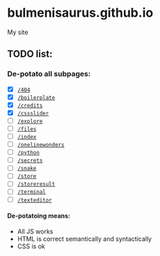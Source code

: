 # bulmenisaurus.github.io
My site


## TODO list:
### De-potato all subpages:
- [x] [`/404`](https://bulmenisaurus.github.io/404)
- [x] [`/boilerplate`](https://bulmenisaurus.github.io/boilerplate)
- [x] [`/credits`](https://bulmenisaurus.github.io/credits)
- [x] [`/cssslider`](https://bulmenisaurus.github.io/cssslider)
- [ ] [`/explore`](https://bulmenisaurus.github.io/explore)
- [ ] [`/files`](https://bulmenisaurus.github.io/files)
- [ ] [`/index`](https://bulmenisaurus.github.io/index)
- [ ] [`/onelinewonders`](https://bulmenisaurus.github.io/onelinewonders)
- [ ] [`/python`](https://bulmenisaurus.github.io/python)
- [ ] [`/secrets`](https://bulmenisaurus.github.io/secrets)
- [ ] [`/snake`](https://bulmenisaurus.github.io/snake)
- [ ] [`/store`](https://bulmenisaurus.github.io/store)
- [ ] [`/storeresult`](https://bulmenisaurus.github.io/storeresult)
- [ ] [`/terminal`](https://bulmenisaurus.github.io/terminal)
- [ ] [`/texteditor`](https://bulmenisaurus.github.io/texteditor)

#### De-potatoing means:

 - All JS works
 - HTML is correct semantically and syntactically
 - CSS is ok